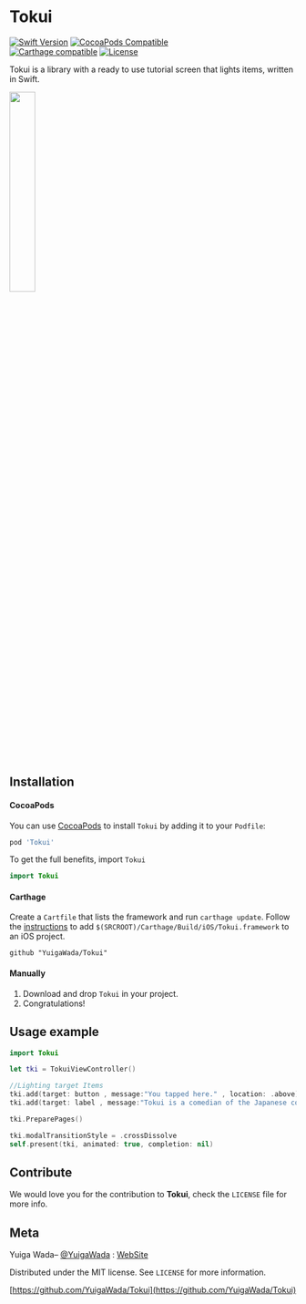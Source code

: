 # Tokui
[![Swift Version][swift-image]][swift-url]
[![CocoaPods Compatible](https://img.shields.io/cocoapods/v/EZSwiftExtensions.svg)](https://img.shields.io/cocoapods/v/LFAlertController.svg)  
[![Carthage compatible](https://img.shields.io/badge/Carthage-compatible-4BC51D.svg?style=flat)](https://github.com/Carthage/Carthage)
[![License][license-image]][license-url]

Tokui is a library with a ready to use tutorial screen that lights items, written in Swift.

<img src="image.gif" width=30%>

## Installation

#### CocoaPods
You can use [CocoaPods](http://cocoapods.org/) to install `Tokui` by adding it to your `Podfile`:

```ruby
pod 'Tokui'
```

To get the full benefits,  import `Tokui` 

``` swift
import Tokui
```
#### Carthage
Create a `Cartfile` that lists the framework and run `carthage update`. Follow the [instructions](https://github.com/Carthage/Carthage#if-youre-building-for-ios) to add `$(SRCROOT)/Carthage/Build/iOS/Tokui.framework` to an iOS project.

```
github "YuigaWada/Tokui"
```
#### Manually
1. Download and drop ```Tokui``` in your project.  
2. Congratulations!  

## Usage example

```swift
import Tokui

let tki = TokuiViewController()

//Lighting target Items
tki.add(target: button , message:"You tapped here." , location: .above)
tki.add(target: label , message:"Tokui is a comedian of the Japanese comedy duo Tutorial.")

tki.PreparePages()

tki.modalTransitionStyle = .crossDissolve
self.present(tki, animated: true, completion: nil)
```

## Contribute

We would love you for the contribution to **Tokui**, check the ``LICENSE`` file for more info.

## Meta

Yuiga Wada– [@YuigaWada](https://twitter.com/YuigaWada)  :  [WebSite](https://yuigawada.github.io/) 

Distributed under the MIT license. See ``LICENSE`` for more information.

[https://github.com/YuigaWada/Tokui](https://github.com/YuigaWada/Tokui)




[swift-image]:https://img.shields.io/badge/swift-5.0-orange.svg
[swift-url]: https://swift.org/
[license-image]: https://img.shields.io/badge/License-MIT-blue.svg
[license-url]: LICENSE
[codebeat-image]: https://codebeat.co/badges/c19b47ea-2f9d-45df-8458-b2d952fe9dad
[codebeat-url]: https://codebeat.co/projects/github-com-vsouza-awesomeios-com

